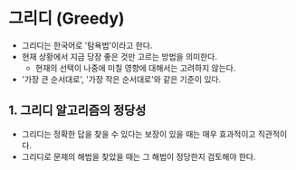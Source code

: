 # 그리디 (Greedy)
- 그리디는 한국어로 '탐욕법'이라고 한다.
- 현재 상황에서 지금 당장 좋은 것만 고르는 방법을 의미한다.
  - 현재의 선택이 나중에 미칠 영향에 대해서는 고려하지 않는다.
- '가장 큰 순서대로', '가장 작은 순서대로'와 같은 기준이 있다.

## 1. 그리디 알고리즘의 정당성
- 그리디는 정확한 답을 찾을 수 있다는 보장이 있을 때는 매우 효과적이고 직관적이다.
- 그리디로 문제의 해법을 찾았을 때는 그 해법이 정당한지 검토해야 한다.